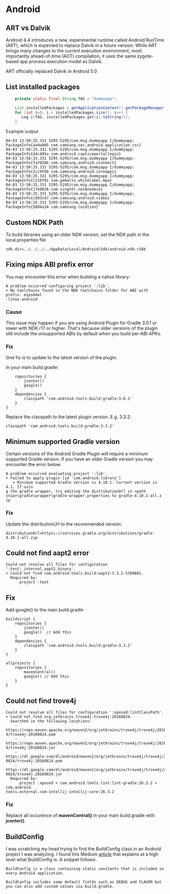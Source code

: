 # Android
## ART vs Dalvik
Android 4.4 introduces a new, experimental runtime called Android RunTime (ART),
which is expected to replace Dalvik in a future version. While ART brings many
changes to the current execution environment, most importantly ahead-of-time (AOT)
compilation, it uses the same zygote-based app process execution model as Dalvik.

ART officially replaced Dalvik in Android 5.0

## List installed packages
```java
    private static final String TAG = "dummyapp";

    List installedPackages = getApplicationContext().getPackageManager().getInstalledPackages(0);
    for (int i=0; i < installedPackages.size(); i++) {
       Log.i(TAG, installedPackages.get(i).toString());
    }
```
Example output
```
04-03 13:50:25.331 5295-5295/com.msg.dummyapp I/dummyapp: PackageInfo{aa9a805 com.samsung.sec.android.application.csc}
04-03 13:50:25.331 5295-5295/com.msg.dummyapp I/dummyapp: PackageInfo{44c405a com.android.captiveportallogin}
04-03 13:50:25.331 5295-5295/com.msg.dummyapp I/dummyapp: PackageInfo{faf028b com.samsung.android.sconnect}
04-03 13:50:25.331 5295-5295/com.msg.dummyapp I/dummyapp: PackageInfo{2cc9f68 com.samsung.android.coreapps}
04-03 13:50:25.331 5295-5295/com.msg.dummyapp I/dummyapp: PackageInfo{c21bf81 com.gemalto.whitelabel.mpa}
04-03 13:50:25.331 5295-5295/com.msg.dummyapp I/dummyapp: PackageInfo{17e0826 com.singtel.notAnoobie}
04-03 13:50:25.331 5295-5295/com.msg.dummyapp I/dummyapp: PackageInfo{c893c67 com.samsung.android.video}
04-03 13:50:25.331 5295-5295/com.msg.dummyapp I/dummyapp: PackageInfo{5804a14 com.samsung.location}
```
## Custom NDK Path
To build libraries using an older NDK version, set the NDK path in the local.properties file
```
ndk.dir=../../../../AppData/Local/Android/Sdk/android-ndk-r16b
```
## Fixing mips ABI prefix error
You may encounter this error when building a native library:
```
A problem occurred configuring project ':lib'.
> No toolchains found in the NDK toolchains folder for ABI with prefix: mips64el
-linux-android
```
### Cause
This issue may happen if you are using Android Plugin for Gradle 3.0.1 or lower with NDK r17 or higher. That's because older versions of the plugin still include the unsupported ABIs by default when you build per-ABI APKs.
### Fix
One fix is to update to the latest version of the plugin.

In your main build.gradle:
```buildscript {
    repositories {
        jcenter()
        google()
    }
    dependencies {
        classpath 'com.android.tools.build:gradle:3.0.1'
    }
}
```
Replace the classpath to the latest plugin version. E.g. 3.3.2:
```
classpath 'com.android.tools.build:gradle:3.3.2'
```
## Minimum supported Gradle version
Certain versions of the Android Gradle Plugin will require a minimum supported Gradle version. If you have an older Gradle version you may encounter the error below:
```
A problem occurred evaluating project ':lib'.
> Failed to apply plugin [id 'com.android.library']
   > Minimum supported Gradle version is 4.10.1. Current version is 4.1. If usin
g the gradle wrapper, try editing the distributionUrl in <path snip>\gradle\wrapper\gradle-wrapper.properties to gradle-4.10.1-all.z
ip
```
### Fix
Update the distributionUrl to the recommended version:
```
distributionUrl=https\://services.gradle.org/distributions/gradle-4.10.1-all.zip
```
## Could not find aapt2 error
```
Could not resolve all files for configuration ':test:_internal_aapt2_binary'.
> Could not find com.android.tools.build:aapt2:3.3.2-5309881.
  Required by:
      project :test
```
## Fix
Add google() to the main build.gradle
```
buildscript {
    repositories {
        jcenter()
        google()  // Add this
    }
    dependencies {
        classpath 'com.android.tools.build:gradle:3.3.2'
    }
}

allprojects {
    repositories {
        mavenCentral()
        google() // Add this
    }
}
```
## Could not find trove4j
```
Could not resolve all files for configuration ':xposed:lintClassPath'.
> Could not find org.jetbrains.trove4j:trove4j:20160824.
  Searched in the following locations:
    - https://repo.maven.apache.org/maven2/org/jetbrains/trove4j/trove4j/2016082
4/trove4j-20160824.pom
    - https://repo.maven.apache.org/maven2/org/jetbrains/trove4j/trove4j/2016082
4/trove4j-20160824.jar
    - https://dl.google.com/dl/android/maven2/org/jetbrains/trove4j/trove4j/2016
0824/trove4j-20160824.pom
    - https://dl.google.com/dl/android/maven2/org/jetbrains/trove4j/trove4j/2016
0824/trove4j-20160824.jar
  Required by:
      project :xposed > com.android.tools.lint:lint-gradle:26.3.2 > com.android.
tools.external.com-intellij:intellij-core:26.3.2
```
### Fix
Replace all occurence of **mavenCentral()** in your main build.gradle with **jcenter()**.

## BuildConfig
I was scratching my head trying to find the BuildConfig class in an Android project I was analyzing. I found this Medium [article](https://medium.com/android-testing-daily/mocking-buildconfig-values-in-unit-tests-57161cea8bc2) that explains at a high level what BuildConfig is. A snippet follows:

```
BuildConfig is a class containing static constants that is included in every Android application.

BuildConfig includes some default fields such as DEBUG and FLAVOR but you can also add custom values via build.gradle.
```